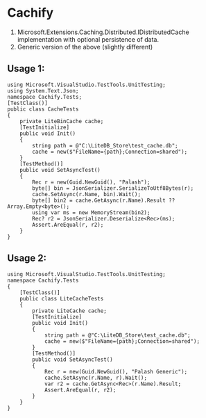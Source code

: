 
# Cachify

 1. Microsoft.Extensions.Caching.Distributed.IDistributedCache implementation with optional persistence of data.
 2. Generic version of the above (slightly different)

## Usage 1:

    using Microsoft.VisualStudio.TestTools.UnitTesting;
    using System.Text.Json;
    namespace Cachify.Tests;
    [TestClass()]
    public class CacheTests
    {
        private LiteBinCache cache;
        [TestInitialize]
        public void Init()
        {
            string path = @"C:\LiteDB_Store\test_cache.db";
            cache = new($"FileName={path};Connection=shared");
        }
        [TestMethod()]
        public void SetAsyncTest()
        {
            Rec r = new(Guid.NewGuid(), "Palash");
            byte[] bin = JsonSerializer.SerializeToUtf8Bytes(r);
            cache.SetAsync(r.Name, bin).Wait();
            byte[] bin2 = cache.GetAsync(r.Name).Result ?? Array.Empty<byte>();
            using var ms = new MemoryStream(bin2);
            Rec? r2 = JsonSerializer.Deserialize<Rec>(ms);
            Assert.AreEqual(r, r2);
        }
    }

## Usage 2:

    using Microsoft.VisualStudio.TestTools.UnitTesting;
    namespace Cachify.Tests
    {
        [TestClass()]
        public class LiteCacheTests
        {
            private LiteCache cache;
            [TestInitialize]
            public void Init()
            {
                string path = @"C:\LiteDB_Store\test_cache.db";
                cache = new($"FileName={path};Connection=shared");
            }
            [TestMethod()]
            public void SetAsyncTest()
            {
                Rec r = new(Guid.NewGuid(), "Palash Generic");
                cache.SetAsync(r.Name, r).Wait();
                var r2 = cache.GetAsync<Rec>(r.Name).Result;
                Assert.AreEqual(r, r2);
            }
        }
    }

